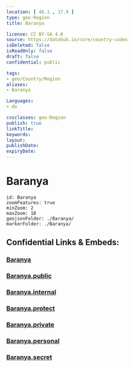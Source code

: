 ```yaml
---
location: [ 46.1 , 17.9 ] 
type: geo-Region
title: Baranya

license: CC BY-SA 4.0
source: https://datahub.io/core/country-codes
isDeleted: false
isReadOnly: false
draft: false
confidential: public

tags:
- geo/Country/Region
aliases:
- Baranya

Languages:
- de

cssclasses: geo-Region
publish: true
linkTitle: 
keywords: 
layout: 
publishDate: 
expiryDate: 
---
```


# Baranya

```leaflet
id: Baranya
zoomFeatures: true 
minZoom: 2 
maxZoom: 18
geojsonFolder: ./Baranya/
markerFolder: ./Baranya/
```


## Confidential Links & Embeds: 

### [Baranya](/_Standards/Earth/Continent/Europe/Europe~East/Hungary/Counties~Hungary/Baranya.md) 

### [Baranya.public](/_public/Earth/Continent/Europe/Europe~East/Hungary/Counties~Hungary/Baranya.public.md) 

### [Baranya.internal](/_internal/Earth/Continent/Europe/Europe~East/Hungary/Counties~Hungary/Baranya.internal.md) 

### [Baranya.protect](/_protect/Earth/Continent/Europe/Europe~East/Hungary/Counties~Hungary/Baranya.protect.md) 

### [Baranya.private](/_private/Earth/Continent/Europe/Europe~East/Hungary/Counties~Hungary/Baranya.private.md) 

### [Baranya.personal](/_personal/Earth/Continent/Europe/Europe~East/Hungary/Counties~Hungary/Baranya.personal.md) 

### [Baranya.secret](/_secret/Earth/Continent/Europe/Europe~East/Hungary/Counties~Hungary/Baranya.secret.md)

